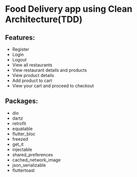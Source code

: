 # Food Delivery app using Clean Architecture(TDD)

## Features:

* Register
* Login
* Logout
* View all restaurants
* View restaurant details and products
* View product details
* Add product to cart
* View your cart and proceed to checkout

## Packages:

* dio
* dartz
* retrofit
* equatable
* flutter_bloc
* freezed
* get_it
* injectable
* shared_preferences
* cached_network_image
* json_serializable
* fluttertoast
